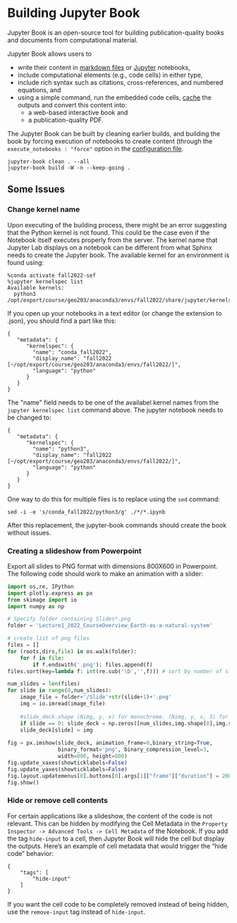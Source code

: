 # Building Jupyter Book

Jupyter Book is an open-source tool for building publication-quality books and documents from computational material.

Jupyter Book allows users to

* write their content in [markdown files](https://myst-parser.readthedocs.io/en/latest/) or [Jupyter](https://jupyter.org/) notebooks,
* include computational elements (e.g., code cells) in either type,
* include rich syntax such as citations, cross-references, and numbered equations, and
* using a simple command, run the embedded code cells, [cache](https://jupyter-cache.readthedocs.io/en/latest/) the outputs and convert this content into:
    * a web-based interactive book and
    * a publication-quality PDF.

The Jupyter Book can be built by cleaning earlier builds, and building the book by forcing execution of notebooks to create content (through the `execute_notebooks : "force"` option in the [configuration file](_config.yml).

```
jupyter-book clean . --all
jupyter-book build -W -n --keep-going .
```

## Some Issues

### Change kernel name
Upon executing of the building process, there might be an error suggesting that the Python kernel is not found. This could be the case even if the Notebook itself executes properly from the server. The kernel name that Jupyter Lab displays on a notebook can be different from what Sphinx needs to create the Jupyter book. The available kernel for an environment is found using: 

```
%conda activate fall2022-sef
%jupyter kernelspec list
Available kernels:
  python3    /opt/export/course/geo203/anaconda3/envs/fall2022/share/jupyter/kernels/python3
```

If you open up your notebooks in a text editor (or change the extension to .json),
you should find a part like this:

```
{
   "metadata": {
      "kernelspec": {
        "name": "conda_fall2022",
        "display_name": "fall2022 [~/opt/export/course/geo203/anaconda3/envs/fall2022/]",
        "language": "python"
      }
   }
}
```

The "name" field needs to be one of the availabel kernel names from the `jupyter kernelspec list` command above. The jupyter notebook needs to be changed to:

```
{
   "metadata": {
      "kernelspec": {
        "name": "python3",
        "display_name": "fall2022 [~/opt/export/course/geo203/anaconda3/envs/fall2022/]",
        "language": "python"
      }
   }
}
```

One way to do this for multiple files is to replace using the `sed` command:

`sed -i -e 's/conda_fall2022/python3/g' ./*/*.ipynb`

After this replacement, the jupyter-book commands should create the book without issues.

### Creating a slideshow from Powerpoint

Export all slides to PNG format with dimensions 800X600 in Powerpoint. The following code should work to make an animation with a slider:

```python
import os,re, IPython
import plotly.express as px
from skimage import io
import numpy as np

# Specify folder containing Slides*.png
folder = 'Lecture1_2022_CourseOverview_Earth-as-a-natural-system'

# create list of png files
files = []
for (roots,dirs,file) in os.walk(folder):
    for f in file: 
        if f.endswith('.png'): files.append(f)
files.sort(key=lambda f: int(re.sub('\D','',f))) # sort by number of slide

num_slides = len(files)
for slide in range(0,num_slides):
    image_file = folder+'/Slide'+str(slide+1)+'.png'
    img = io.imread(image_file)
    
    #slide_deck.shape (Nimg, y, x) for monochrome. (Nimg, y, x, 3) for RGB color.
    if slide == 0: slide_deck = np.zeros([num_slides,img.shape[0],img.shape[1],img.shape[2]])
    slide_deck[slide] = img
    
fig = px.imshow(slide_deck, animation_frame=0,binary_string=True, 
                binary_format='png', binary_compression_level=3,
                width=800, height=600)
fig.update_xaxes(showticklabels=False)
fig.update_yaxes(showticklabels=False)
fig.layout.updatemenus[0].buttons[0].args[1]["frame"]["duration"] = 2000
fig.show()    
```

### Hide or remove cell contents

For certain applications like a slideshow, the content of the code is not relevant. This can be hidden by modifying the Cell Metadata in the `Property Inspector -> Advanced Tools -> Cell Metadata` of the Notebook. If you add the tag `hide-input` to a cell, then Jupyter Book will hide the cell but display the outputs. Here’s an example of cell metadata that would trigger the “hide code” behavior:

```
{
    "tags": [
        "hide-input"
    ]
}
```
If you want the cell code to be completely removed instead of being hidden, use the `remove-input` tag instead of `hide-input`.
